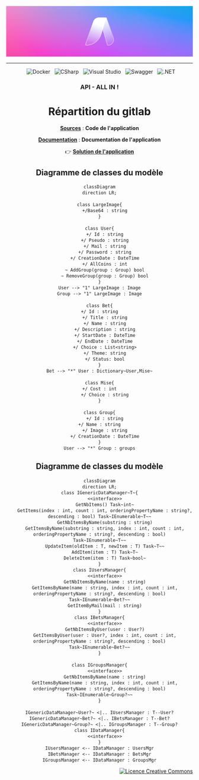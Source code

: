 <div align = center>

  <img src="Documentation/Images/Banner-AllIn.png" />
    
---

&nbsp; ![Docker](https://img.shields.io/badge/Docker-2496ED.svg?style=for-the-badge&logo=Docker&logoColor=white)
&nbsp; ![CSharp](https://img.shields.io/badge/C%20Sharp-239120.svg?style=for-the-badge&logo=C-Sharp&logoColor=white)
&nbsp; ![Visual Studio](https://img.shields.io/badge/Visual%20Studio-5C2D91.svg?style=for-the-badge&logo=Visual-Studio&logoColor=white)
&nbsp; ![Swagger](https://img.shields.io/badge/Swagger-85EA2D.svg?style=for-the-badge&logo=Swagger&logoColor=black)
&nbsp; ![.NET](https://img.shields.io/badge/.NET-512BD4.svg?style=for-the-badge&logo=dotnet&logoColor=white)

### API - ALL IN !

# Répartition du gitlab

[**Sources**](Sources) : **Code de l'application**

[**Documentation**](Documentation) : **Documentation de l'application**

👉 [**Solution de l'application**](Sources/AllIn.sln)


## Diagramme de classes du modèle

```mermaid
classDiagram
direction LR;

class LargeImage{
    +/Base64 : string
}

class User{
    +/ Id : string
    +/ Pseudo : string
    +/ Mail : string
    +/ Password : string
    +/ CreationDate : DateTime
    +/ AllCoins : int
    ~ AddGroup(group : Group) bool
    ~ RemoveGroup(group : Group) bool
}
User --> "1" LargeImage : Image
Group --> "1" LargeImage : Image

class Bet{
    +/ Id : string    
    +/ Title : string
    +/ Name : string
    +/ Description : string
    +/ StartDate : DateTime
    +/ EndDate : DateTime
    +/ Choice : List<string>
    +/ Theme: string
    +/ Status: bool
}
Bet --> "*" User : Dictionary~User,Mise~

class Mise{
    +/ Cost : int    
    +/ Choice : string
}

class Group{
    +/ Id : string
    +/ Name : string    
    +/ Image : string
    +/ CreationDate : DateTime
}
User --> "*" Group : groups
```

## Diagramme de classes du modèle
```mermaid
classDiagram
direction LR;
class IGenericDataManager~T~{
    <<interface>>
    GetNbItems() Task~int~
    GetItems(index : int, count : int, orderingPropertyName : string?, descending : bool) Task~IEnumerable~T~~
    GetNbItemsByName(substring : string)
    GetItemsByName(substring : string, index : int, count : int, orderingPropertyName : string?, descending : bool) Task~IEnumerable~T~~
    UpdateItem(oldItem : T, newItem : T) Task~T~~
    AddItem(item : T) Task~T~
    DeleteItem(item : T) Task~bool~
}
class IUsersManager{
    <<interface>>
    GetNbItemsByName(name : string)
    GetItemsByName(name : string, index : int, count : int, orderingPropertyName : string?, descending : bool) Task~IEnumerable~Bet?~~
    GetItemByMail(mail : string)
}
class IBetsManager{
    <<interface>>
    GetNbItemsByUser(user : User?)
    GetItemsByUser(user : User?, index : int, count : int, orderingPropertyName : string?, descending : bool) Task~IEnumerable~Bet?~~
}

class IGroupsManager{
    <<interface>>
    GetNbItemsByName(name : string)
    GetItemsByName(name : string, index : int, count : int, orderingPropertyName : string?, descending : bool) Task~IEnumerable~Group?~~
}

IGenericDataManager~User?~ <|.. IUsersManager : T--User?
IGenericDataManager~Bet?~ <|.. IBetsManager : T--Bet?
IGenericDataManager~Group?~ <|.. IGroupsManager : T--Group?
class IDataManager{
    <<interface>>
}
IUsersManager <-- IDataManager : UsersMgr
IBetsManager <-- IDataManager : BetsMgr
IGroupsManager <-- IDataManager : GroupsMgr
```


<div align = right>
<a rel="license" href="http://creativecommons.org/licenses/by-nc-nd/4.0/"><img alt="Licence Creative Commons" style="border-width:0" src="https://i.creativecommons.org/l/by-nc-nd/4.0/88x31.png" /></a>
<right>

</div>